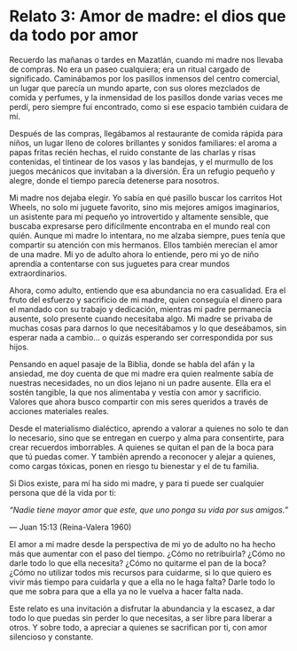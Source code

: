 # Relato 3: Amor de madre: el dios que da todo por amor

Recuerdo las mañanas o tardes en Mazatlán, cuando mi madre nos llevaba de compras. No era un paseo cualquiera; era un ritual cargado de significado. Caminábamos por los pasillos inmensos del centro comercial, un lugar que parecía un mundo aparte, con sus olores mezclados de comida y perfumes, y la inmensidad de los pasillos donde varias veces me perdí, pero siempre fui encontrado, como si ese espacio también cuidara de mí.

Después de las compras, llegábamos al restaurante de comida rápida para niños, un lugar lleno de colores brillantes y sonidos familiares: el aroma a papas fritas recién hechas, el ruido constante de las charlas y risas contenidas, el tintinear de los vasos y las bandejas, y el murmullo de los juegos mecánicos que invitaban a la diversión. Era un refugio pequeño y alegre, donde el tiempo parecía detenerse para nosotros.

Mi madre nos dejaba elegir. Yo sabía en qué pasillo buscar los carritos Hot Wheels, no solo mi juguete favorito, sino mis mejores amigos imaginarios, un asistente para mi pequeño yo introvertido y altamente sensible, que buscaba expresarse pero difícilmente encontraba en el mundo real con quién. Aunque mi madre lo intentara, no me alzaba siempre, pues tenía que compartir su atención con mis hermanos. Ellos también merecían el amor de una madre. Mi yo de adulto ahora lo entiende, pero mi yo de niño aprendía a contentarse con sus juguetes para crear mundos extraordinarios.

Ahora, como adulto, entiendo que esa abundancia no era casualidad. Era el fruto del esfuerzo y sacrificio de mi madre, quien conseguía el dinero para el mandado con su trabajo y dedicación, mientras mi padre permanecía ausente, solo presente cuando necesitaba algo. Mi madre se privaba de muchas cosas para darnos lo que necesitábamos y lo que deseábamos, sin esperar nada a cambio... o quizás esperando ser correspondida por sus hijos.

Pensando en aquel pasaje de la Biblia, donde se habla del afán y la ansiedad, me doy cuenta de que mi madre era quien realmente sabía de nuestras necesidades, no un dios lejano ni un padre ausente. Ella era el sostén tangible, la que nos alimentaba y vestía con amor y sacrificio. Valores que ahora busco compartir con mis seres queridos a través de acciones materiales reales.

Desde el materialismo dialéctico, aprendo a valorar a quienes no solo te dan lo necesario, sino que se entregan en cuerpo y alma para consentirte, para crear recuerdos imborrables. A quienes se quitan el pan de la boca para que tú puedas comer. Y también aprendo a reconocer y alejar a quienes, como cargas tóxicas, ponen en riesgo tu bienestar y el de tu familia.

Si Dios existe, para mí ha sido mi madre, y para ti puede ser cualquier persona que dé la vida por ti:

*“Nadie tiene mayor amor que este, que uno ponga su vida por sus amigos.”*

— Juan 15:13 (Reina-Valera 1960)

El amor a mi madre desde la perspectiva de mi yo de adulto no ha hecho más que aumentar con el paso del tiempo. ¿Cómo no retribuirla? ¿Cómo no darle todo lo que ella necesita? ¿Cómo no quitarme el pan de la boca? ¿Cómo no utilizar todos mis recursos para cuidarme, si lo que quiero es vivir más tiempo para cuidarla y que a ella no le haga falta? Darle todo lo que me sobra para que a ella ya no le vuelva a hacer falta nada.

Este relato es una invitación a disfrutar la abundancia y la escasez, a dar todo lo que puedas sin perder lo que necesitas, a ser libre para liberar a otros. Y sobre todo, a apreciar a quienes se sacrifican por ti, con amor silencioso y constante.